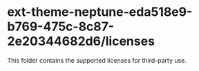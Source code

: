 # ext-theme-neptune-eda518e9-b769-475c-8c87-2e20344682d6/licenses

This folder contains the supported licenses for third-party use.
